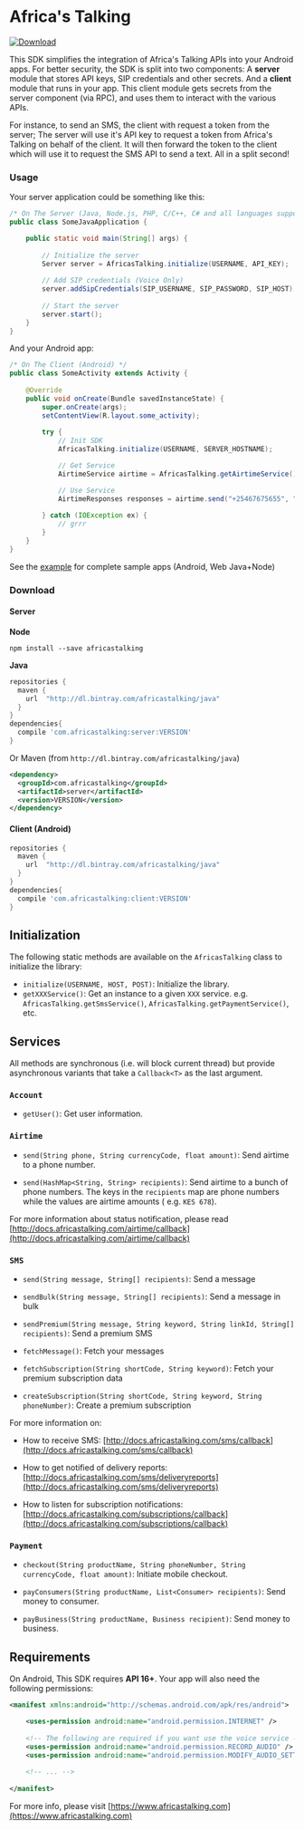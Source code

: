 # Africa's Talking

[ ![Download](https://api.bintray.com/packages/africastalking/java/com.africastalking/images/download.svg) ](https://bintray.com/africastalking/java/com.africastalking/_latestVersion)

This SDK simplifies the integration of Africa's Talking APIs into your Android apps. For better security,
the SDK is split into two components: A **server** module that stores API keys, SIP credentials and other secrets.
And a **client** module that runs in your app. This client module gets secrets from the server component (via RPC), and uses them to interact with the various APIs.

For instance, to send an SMS, the client with request a token from the server; The server will use it's API key to request a token from Africa's Talking on behalf of the client. It will then forward the token to the client which will use it to request the SMS API to send a text. All in a split second!


### Usage

Your server application could be something like this:

```java
/* On The Server (Java, Node.js, PHP, C/C++, C# and all languages supported by gRPC.) */
public class SomeJavaApplication {

    public static void main(String[] args) {
    
        // Initialize the server
        Server server = AfricasTalking.initialize(USERNAME, API_KEY);
        
        // Add SIP credentials (Voice Only)
        server.addSipCredentials(SIP_USERNAME, SIP_PASSWORD, SIP_HOST);
        
        // Start the server
        server.start();
    }
}
```

And your Android app:

```java
/* On The Client (Android) */
public class SomeActivity extends Activity {
    
    @Override
    public void onCreate(Bundle savedInstanceState) {
        super.onCreate(args);
        setContentView(R.layout.some_activity);
        
        try {
            // Init SDK
            AfricasTalking.initialize(USERNAME, SERVER_HOSTNAME);

            // Get Service
            AirtimeService airtime = AfricasTalking.getAirtimeService();

            // Use Service
            AirtimeResponses responses = airtime.send("+25467675655", "KES", 100);
        
        } catch (IOException ex) {
            // grrr
        }
    }
}
```

See the [example](./example) for complete sample apps (Android, Web Java+Node)

### Download

#### Server

**Node**

```shell
npm install --save africastalking
```

**Java**
```groovy
repositories {
  maven {
    url  "http://dl.bintray.com/africastalking/java"
  }
}
dependencies{
  compile 'com.africastalking:server:VERSION'
}
```

Or Maven (from `http://dl.bintray.com/africastalking/java`)

```xml
<dependency>
  <groupId>com.africastalking</groupId>
  <artifactId>server</artifactId>
  <version>VERSION</version>
</dependency>
```


#### Client (Android)
```groovy
repositories {
  maven {
    url  "http://dl.bintray.com/africastalking/java"
  }
}
dependencies{
  compile 'com.africastalking:client:VERSION'
}
```



## Initialization
The following static methods are available on the `AfricasTalking` class to initialize the library:

- `initialize(USERNAME, HOST, POST)`: Initialize the library.
- `getXXXService()`: Get an instance to a given `XXX` service. e.g. `AfricasTalking.getSmsService()`, `AfricasTalking.getPaymentService()`, etc.


## Services

All methods are synchronous (i.e. will block current thread) but provide asynchronous variants that take a `Callback<T>` as the last argument.

### `Account`
- `getUser()`: Get user information.

### `Airtime`

- `send(String phone, String currencyCode, float amount)`: Send airtime to a phone number.

- `send(HashMap<String, String> recipients)`: Send airtime to a bunch of phone numbers. The keys in the `recipients` map are phone numbers while the values are airtime amounts ( e.g. `KES 678`).

For more information about status notification, please read [http://docs.africastalking.com/airtime/callback](http://docs.africastalking.com/airtime/callback)

### `SMS`

- `send(String message, String[] recipients)`: Send a message

- `sendBulk(String message, String[] recipients)`: Send a message in bulk

- `sendPremium(String message, String keyword, String linkId, String[] recipients)`: Send a premium SMS

- `fetchMessage()`: Fetch your messages

- `fetchSubscription(String shortCode, String keyword)`: Fetch your premium subscription data

- `createSubscription(String shortCode, String keyword, String phoneNumber)`: Create a premium subscription

For more information on: 

- How to receive SMS: [http://docs.africastalking.com/sms/callback](http://docs.africastalking.com/sms/callback)

- How to get notified of delivery reports: [http://docs.africastalking.com/sms/deliveryreports](http://docs.africastalking.com/sms/deliveryreports)

- How to listen for subscription notifications: [http://docs.africastalking.com/subscriptions/callback](http://docs.africastalking.com/subscriptions/callback)

### `Payment`

- `checkout(String productName, String phoneNumber, String currencyCode, float amount)`: Initiate mobile checkout.

- `payConsumers(String productName, List<Consumer> recipients)`: Send money to consumer. 

- `payBusiness(String productName, Business recipient)`: Send money to business.


## Requirements

On Android, This SDK requires **API 16+**. Your app will also need the following permissions:

```xml
<manifest xmlns:android="http://schemas.android.com/apk/res/android">

    <uses-permission android:name="android.permission.INTERNET" />
    
    <!-- The following are required if you want use the voice service -->
    <uses-permission android:name="android.permission.RECORD_AUDIO" />
    <uses-permission android:name="android.permission.MODIFY_AUDIO_SETTINGS" />
    
    <!-- ... -->
    
</manifest>
```

For more info, please visit [https://www.africastalking.com](https://www.africastalking.com)
